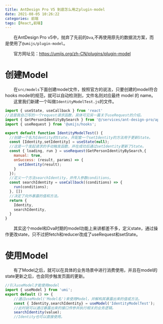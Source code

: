 ```yaml
---
title: AntDesign Pro V5 到底怎么用之plugin-model
date: 2021-08-05 10:26:22
categories: 前端
tags: [React,前端]
---
```

&emsp;&emsp;在AntDesign Pro v5中，抛弃了先前的`Dva`,不再使用原先的数据流方案，而是使用了`@umijs/plugin-model`。

&emsp;&emsp;官方网址见：https://umijs.org/zh-CN/plugins/plugin-model

# 创建Model
&emsp;&emsp;在`src/models`下面创建model文件，按照官方的说法，只要创建的model符合hooks model的规范，就可以自动检测到，文件名则对应最终 model 的 name。  
&emsp;&emsp;这里我们新建一个叫做`IdentityModelTest.js`的文件。
```js
import { useState, useCallback } from 'react'
//这是我自己写的一个request请求函数，具体可见另一篇关于useRequest的介绍。
import { GetPersonIdentityBySearch } from '@/services/ant-design-pro/api';
import { useRequest } from '@umijs/hooks';

export default function IdentityModelTest() {
  //创建一个名为Identity的State，并配套一个setIdentity的方法用于更新State。
  const [Identity,setIdentity] = useState(null);
  //这是一个发起请求的手动触发函数，并在成功后通过setIdentity更新了State。
  const { loading, run } = useRequest(GetPersonIdentityBySearch,{
    manual: true,
    onSuccess: (result, params) => {
      setIdentity(result);
    }
  });
  //定义一个方法searchIdentity，并传入参数conditions。
  const searchIdentity = useCallback((conditions) => {
    run(conditions);
  }, [])
  //决定了向外暴露的值和方法。
  return {
    Identity,
    searchIdentity,
  }
}
```
&emsp;&emsp;其实这个model和Dva时期的model功能上来讲都差不多，定义state，通过操作更改state，只不过把fetch和reducer改成了useRequest和setState。
# 使用Model
&emsp;&emsp;有了Model之后，就可以在具体的业务场景中进行消费使用，并且在model的state更新之后，也会同步触发页面的更新。
```js
//引入useModel才能使用model
import { useModel } from 'umi';
export default () => {
    //通过useModel('Model名')来使用Model，并解构其暴露出来的值或方法。
    const { Identity,searchIdentity} = useModel('IdentityModelTest');  
    //此时就可以通过暴露出来的接口传参并执行相关的业务逻辑。
    searchIdentity(value);
    //Identity也可以直接使用。
```